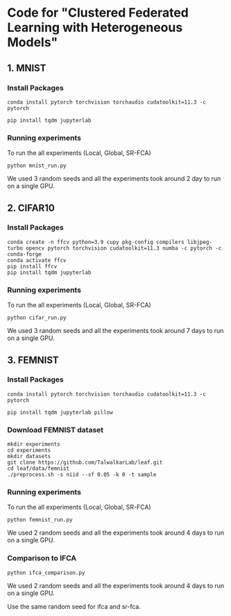 # Code for  "Clustered Federated Learning with Heterogeneous Models"



## 1. MNIST 

### Install Packages
```
conda install pytorch torchvision torchaudio cudatoolkit=11.3 -c pytorch

pip install tqdm jupyterlab
```

### Running experiments
To run the all experiments (Local, Global, SR-FCA)

```
python mnist_run.py
```
We used 3 random seeds and all the experiments took around 2 day to run on a single GPU.

## 2. CIFAR10
### Install Packages
```
conda create -n ffcv python=3.9 cupy pkg-config compilers libjpeg-turbo opencv pytorch torchvision cudatoolkit=11.3 numba -c pytorch -c conda-forge 
conda activate ffcv
pip install ffcv
pip install tqdm jupyterlab                    
```
### Running experiments
To run the all experiments (Local, Global, SR-FCA)

```
python cifar_run.py
```
We used 3 random seeds and all the experiments took around 7 days to run on a single GPU.

## 3. FEMNIST


### Install Packages
```
conda install pytorch torchvision torchaudio cudatoolkit=11.3 -c pytorch

pip install tqdm jupyterlab pillow
```

### Download FEMNIST dataset 
```
mkdir experiments
cd experiments
mkdir datasets 
git clone https://github.com/TalwalkarLab/leaf.git
cd leaf/data/femnist
./preprocess.sh -s niid --sf 0.05 -k 0 -t sample
```


### Running experiments
To run the all experiments (Local, Global, SR-FCA)

```
python femnist_run.py 
```
We used 2 random seeds and all the experiments took around 4 days to run on a single GPU.


### Comparison to IFCA 
```
python ifca_comparison.py
```
We used 2 random seeds and all the experiments took around 4 days to run on a single GPU.

Use the same random seed for ifca and sr-fca.


